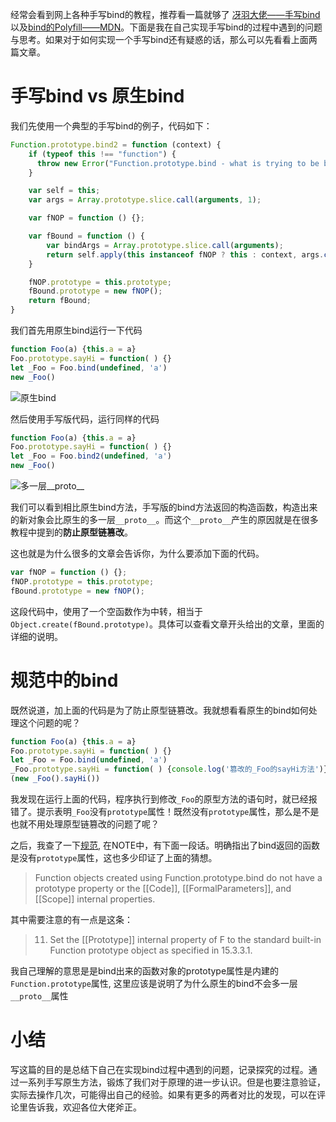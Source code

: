 
经常会看到网上各种手写bind的教程，推荐看一篇就够了 [冴羽大佬——手写bind](https://github.com/mqyqingfeng/Blog/issues/12)以及[bind的Polyfill——MDN](https://developer.mozilla.org/zh-CN/docs/Web/JavaScript/Reference/Global_Objects/Function/bind#Polyfill)。下面是我在自己实现手写bind的过程中遇到的问题与思考。如果对于如何实现一个手写bind还有疑惑的话，那么可以先看看上面两篇文章。

# 手写bind vs 原生bind

我们先使用一个典型的手写bind的例子，代码如下：
```javascript
Function.prototype.bind2 = function (context) {
    if (typeof this !== "function") {
      throw new Error("Function.prototype.bind - what is trying to be bound is not callable");
    }

    var self = this;
    var args = Array.prototype.slice.call(arguments, 1);

    var fNOP = function () {};

    var fBound = function () {
        var bindArgs = Array.prototype.slice.call(arguments);
        return self.apply(this instanceof fNOP ? this : context, args.concat(bindArgs));
    }

    fNOP.prototype = this.prototype;
    fBound.prototype = new fNOP();
    return fBound;
}
```

我们首先用原生bind运行一下代码

```javascript
function Foo(a) {this.a = a}
Foo.prototype.sayHi = function( ) {}
let _Foo = Foo.bind(undefined, 'a')
new _Foo() 
```
![原生bind](//p3-juejin.byteimg.com/tos-cn-i-k3u1fbpfcp/5e720f06cafa4944808adce6ff097b25~tplv-k3u1fbpfcp-zoom-1.image)

然后使用手写版代码，运行同样的代码

```javascript
function Foo(a) {this.a = a}
Foo.prototype.sayHi = function( ) {}
let _Foo = Foo.bind2(undefined, 'a')
new _Foo() 
```
![多一层__proto__](//p3-juejin.byteimg.com/tos-cn-i-k3u1fbpfcp/5c03c0fcd832405cba80f4ae80185d88~tplv-k3u1fbpfcp-zoom-1.image)

我们可以看到相比原生bind方法，手写版的bind方法返回的构造函数，构造出来的新对象会比原生的多一层`__proto__`。而这个`__proto__`产生的原因就是在很多教程中提到的**防止原型链篡改**。

这也就是为什么很多的文章会告诉你，为什么要添加下面的代码。

```javascript
var fNOP = function () {};
fNOP.prototype = this.prototype;
fBound.prototype = new fNOP();
```

这段代码中，使用了一个空函数作为中转，相当于`Object.create(fBound.prototype)`。具体可以查看文章开头给出的文章，里面的详细的说明。

# 规范中的bind

既然说道，加上面的代码是为了防止原型链篡改。我就想看看原生的bind如何处理这个问题的呢？


```javascript
function Foo(a) {this.a = a}
Foo.prototype.sayHi = function( ) {}
let _Foo = Foo.bind(undefined, 'a')
_Foo.prototype.sayHi = function( ) {console.log('篡改的_Foo的sayHi方法')}
(new _Foo().sayHi())
```

我发现在运行上面的代码，程序执行到修改`_Foo`的原型方法的语句时，就已经报错了。提示表明`_Foo`没有`prototype`属性！既然没有`prototype`属性，那么是不是也就不用处理原型链篡改的问题了呢？

之后，我查了一下[规范](https://www.ecma-international.org/ecma-262/5.1/#sec-15.3.4.5), 在NOTE中，有下面一段话。明确指出了bind返回的函数是没有`prototype`属性，这也多少印证了上面的猜想。

> Function objects created using Function.prototype.bind do not have a prototype property or the [[Code]], [[FormalParameters]], and [[Scope]] internal properties.

其中需要注意的有一点是这条：

> 11. Set the [[Prototype]] internal property of F to the standard built-in Function prototype object as specified in 15.3.3.1.

我自己理解的意思是是bind出来的函数对象的prototype属性是内建的`Function.prototype`属性, 这里应该是说明了为什么原生的bind不会多一层`__proto__`属性


# 小结

写这篇的目的是总结下自己在实现bind过程中遇到的问题，记录探究的过程。通过一系列手写原生方法，锻炼了我们对于原理的进一步认识。但是也要注意验证，实际去操作几次，可能得出自己的经验。如果有更多的两者对比的发现，可以在评论里告诉我，欢迎各位大佬斧正。



